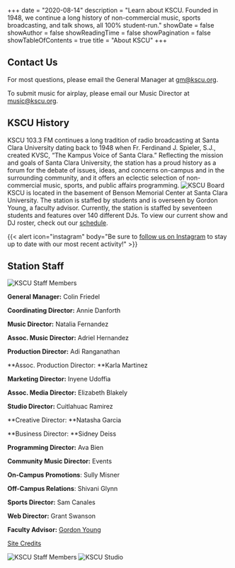 +++
date = "2020-08-14"
description = "Learn about KSCU. Founded in 1948, we continue a long history of non-commercial music, sports broadcasting, and talk shows, all 100% student-run."
showDate = false
showAuthor = false
showReadingTime = false
showPagination = false
showTableOfContents = true
title = "About KSCU"
+++

## Contact Us

For most questions, please email the General Manager at [gm@kscu.org](mailto:gm@kscu.org).

To submit music for airplay, please email our Music Director at [music@kscu.org](mailto:music@kscu.org).

## KSCU History

KSCU 103.3 FM continues a long tradition of radio broadcasting at Santa Clara University dating back to 1948 when Fr. Ferdinand J. Spieler, S.J., created KVSC, “The Kampus Voice of Santa Clara.” Reflecting the mission and goals of Santa Clara University, the station has a proud history as a forum for the debate of issues, ideas, and concerns on-campus and in the surrounding community, and it offers an eclectic selection of non-commercial music, sports, and public affairs programming.
![KSCU Board](/uploads/kscu-vintage-board.jpg "Vintage KSCU Broadcasting Board")
KSCU is located in the basement of Benson Memorial Center at Santa Clara University. The station is staffed by students and is overseen by Gordon Young, a faculty advisor. Currently, the station is staffed by seventeen students and features over 140 different DJs. To view our current show and DJ roster, check out our [schedule](/schedule/).

{{< alert icon="instagram" body="Be sure to [follow us on Instagram](https://www.instagram.com/kscuradio/) to stay up to date with our most recent activity!" >}}

## Station Staff

![KSCU Staff Members](/uploads/bandcamp-27.jpeg "KSCU 2024-25 Staff")

**General Manager:** Colin Friedel

**Coordinating Director:** Annie Danforth

**Music Director:** Natalia Fernandez

**Assoc. Music Director:** Adriel Hernandez

**Production Director:** Adi Ranganathan

**Assoc. Production Director: **Karla Martinez

**Marketing Director:** Inyene Udoffia

**Assoc. Media Director:** Elizabeth Blakely

**Studio Director:** Cuitlahuac Ramirez

**Creative Director: **Natasha Garcia

**Business Director: **Sidney Deiss

**Programming Director:** Ava Bien

**Community Music Director:** Events

**On-Campus Promotions**: Sully Misner

**Off-Campus Relations**: Shivani Glynn

**Sports Director:** Sam Canales

**Web Director:** Grant Swanson

**Faculty Advisor:** [Gordon Young](mailto:gyoung@scu.edu)

[Site Credits](/credits/)

![KSCU Staff Members](/uploads/kscu-vintage-2.jpg "Former KSCU Staff Member")
![KSCU Studio](/uploads/kscu-studio.jpg "Current KSCU Studio")

<style>
/* You can ignore the following block of code, it's for removing the extra padding at the bottom of the page */
#metadata {
display: none;
}
#article-header {
    padding-bottom: 12px;
}
</style>

